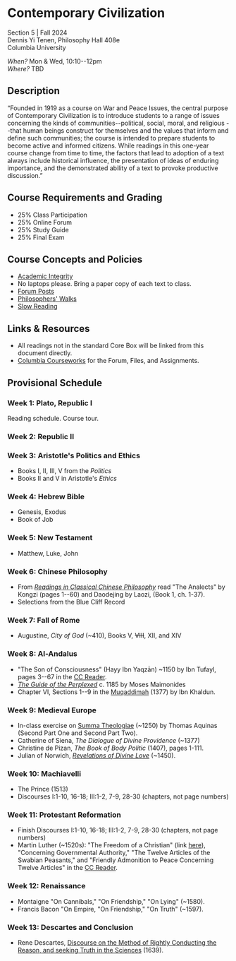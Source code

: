 # Contemporary Civilization

Section 5 | Fall 2024  
Dennis Yi Tenen, Philosophy Hall 408e  
Columbia University  

*When?* Mon & Wed, 10:10--12pm  
*Where?* TBD

## Description

“Founded in 1919 as a course on War and Peace Issues, the central purpose of
Contemporary Civilization is to introduce students to a range of issues
concerning the kinds of communities--political, social, moral, and religious
--that human beings construct for themselves and the values that inform and
define such communities; the course is intended to prepare students to become
active and informed citizens. While readings in this one-year course change
from time to time, the factors that lead to adoption of a text always include
historical influence, the presentation of ideas of enduring importance, and
the demonstrated ability of a text to provoke productive discussion.”

## Course Requirements and Grading

* 25% Class Participation
* 25% Online Forum
* 25% Study Guide
* 25% Final Exam

## Course Concepts and Policies

* [Academic
  Integrity](https://github.com/denten-courses/teaching-concepts/blob/master/academic-integrity.md)
* No laptops please. Bring a paper copy of each text to class.
* [Forum Posts](https://github.com/denten-courses/teaching-concepts/blob/master/forum-posts.md)
* [Philosophers'
  Walks](https://github.com/denten-courses/teaching-concepts/blob/master/philosophers-walk.md)
* [Slow
  Reading](https://github.com/denten-courses/teaching-concepts/blob/master/slow-reading.md)

## Links & Resources

* All readings not in the standard Core Box will be linked from this document
directly.
* [Columbia Courseworks](https://courseworks2.columbia.edu/courses/202421) for the Forum, Files, and Assignments.


## Provisional Schedule

### Week 1: Plato, Republic I

Reading schedule. Course tour.

### Week 2: Republic II

### Week 3: Aristotle's Politics and Ethics

- Books I, II, III, V from the *Politics*
- Books II and V in Aristotle's *Ethics*

### Week 4: Hebrew Bible

- Genesis, Exodus
- Book of Job

### Week 5: New Testament

- Matthew, Luke, John

### Week 6: Chinese Philosophy

- From [*Readings in Classical Chinese
  Philosophy*](https://drive.google.com/file/d/16YFSgWvMf5ilNrdg65CcZj65V1r6mr_T/view?usp=sharing)
read "The Analects" by Kongzi (pages 1--60) and Daodejing by Laozi, (Book 1, ch. 1-37).
- Selections from the Blue Cliff Record

### Week 7: Fall of Rome

- Augustine, *City of God* (~410), Books V, ~~VIII~~, XII, and XIV

### Week 8: Al-Andalus

- "The Son of Consciousness" (Hayy Ibn Yaqzān) ~1150 by Ibn Tufayl, pages 3--67 in the [CC
  Reader][73].
- [*The Guide of the Perplexed*][72] c. 1185 by Moses Maimonides
- Chapter VI, Sections 1--9 in the [Muqaddimah][71] (1377) by Ibn Khaldun.

[71]: https://www.muslimphilosophy.com/ik/Muqaddimah/Chapter6/Toc_Ch_6.htm
[72]: https://www.college.columbia.edu/core/system/files/text/Maimonides.pdf
[73]: https://www.college.columbia.edu/core/conciv/ccreader

### Week 9: Medieval Europe

- In-class exercise on [Summa Theologiae][81] (~1250) by Thomas Aquinas (Second Part One and Second Part Two).
- Catherine of Siena, *The Dialogue of Divine Providence* (~1377)
- Christine de Pizan, *The Book of Body Politic* (1407), pages 1-111.
- Julian of Norwich, [*Revelations of Divine Love*][82] (~1450).

[81]: https://www.newadvent.org/summa/
[82]: https://www.college.columbia.edu/core/system/files/text/Revelations%20of%20Divine%20Love.pdf

### Week 10: Machiavelli

- The Prince (1513)
- Discourses I:1-10, 16-18; III:1-2, 7-9, 28-30 (chapters, not page numbers)

### Week 11: Protestant Reformation

- Finish Discourses I:1-10, 16-18; III:1-2, 7-9, 28-30 (chapters, not page numbers)
- Martin Luther (~1520s): "The Freedom of a Christian" (link
  [here](https://drive.google.com/drive/u/2/folders/1h0SPClwWiPkzu1OXOP4UwnlroW6_TAP9)),
"Concerning Governmental Authority," "The Twelve Articles of the Swabian Peasants," and
"Friendly Admonition to Peace Concerning Twelve Articles" in the [CC
Reader](https://www.college.columbia.edu/core/conciv/ccreader).

### Week 12: Renaissance

- Montaigne "On Cannibals," "On Friendship," "On Lying" (~1580).
- Francis Bacon "On Empire, "On Friendship," "On Truth" (~1597).

### Week 13: Descartes and Conclusion

- Rene Descartes, [Discourse on the Method of Rightly
Conducting the Reason, and seeking Truth in the
Sciences](https://www.marxists.org/reference/archive/descartes/1635/discourse-method.htm)
(1639).
